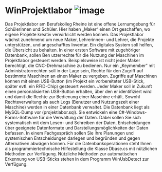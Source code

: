 # WinProjektlabor ![image](https://user-images.githubusercontent.com/42067245/115446637-cea80f00-a217-11eb-917e-46a8d45e31b3.png)

Das Projektlabor am Berufskolleg Rheine ist eine
offene Lernumgebung für Schülerinnen und
Schüler. Hier haben „Maker“ einen Ort
geschaffen, wo eigene Projekte kreativ
verwirklicht werden können.
Das Projektlabor wächst zunehmend um neue
Maker, Lehrerinnen- und Lehrer, die Projekte
unterstützen, und angeschafftes Inventar.
Ein digitales System soll helfen, die Übersicht zu
behalten. In einer ersten Software mit zugehöriger Datenbank, sollen Ben utzerrechte für die
Nutzung der Maschinen im Projektlabor gesteuert werden. Beispielsweise ist nicht jeder Maker
berechtigt, die CNC-Drehmaschine zu bedienen. Nur ein „Keymember“ mit Administratorrechten soll
in der Lage sein, Rechte für den Zugriff auf bestimmte Maschinen an einen Maker zu vergeben.
Zugriffe auf Maschinen können mit einen USB-Button (im Projekt ein vorbereiteter USB-Stick,
später evtl. ein RFID-Chip) gesteuert werden. Jeder Maker soll in Zukunft einen personalisierten
USB-Button erhalten, über den er identifiziert wird und damit die Rechte zur Bedienung einer
Maschine erhält.
Sowohl Rechteverwaltung als auch Logs (Benutzer und Nutzungszeit einer Maschine) werden in
einer Datenbank verwaltet. Die Datenbank liegt als MySQL-Dump vor (projektlabor.sql).
Sie entwickeln eine C#-Windows-Forms-Software für die Verwaltung der Daten. Dabei sollen Sie
sich systematisch mit dem Lesen- und Schreiben der Daten, Entscheidungen über geeignete
Datenformate und Darstellungsmöglichkeiten der Daten befassen. In einem Fachgespräch sollen
Sie Ihre Planungen und systemischen Entscheidungen darlegen und begründen und gegen
Alternativen abwägen können.
Für die Datenbankoperationen steht Ihnen als programmiertechnische Hilfestellung die Klasse
Dbase.cs mit nützlichen Methoden zur Verfügung. Nützliche Methoden zur automatischen
Erkennung von USB-Sticks stehen in dem Programm WinUsbDetect zur Verfügung.

